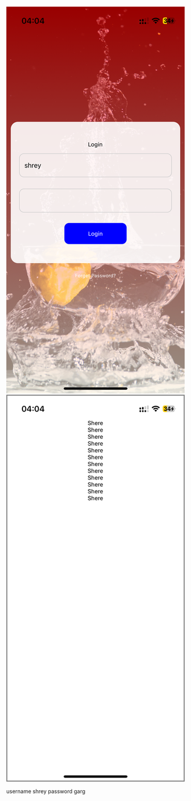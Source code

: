 ![Alt text](https://github.com/shreygargofficial/Reactnative/blob/AuthenticationWithFireBaseNavigationRestApi/assets/IMG_1756.PNG)
![Alt text](https://github.com/shreygargofficial/Reactnative/blob/AuthenticationWithFireBaseNavigationRestApi/assets/IMG_1757.PNG)

username shrey
password garg
